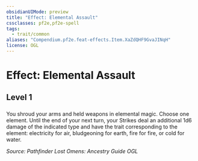 ```yaml
---
obsidianUIMode: preview
title: "Effect: Elemental Assault"
cssclasses: pf2e,pf2e-spell
tags:
  - trait/common
aliases: "Compendium.pf2e.feat-effects.Item.XaZdQHF9GvaJINqH"
license: OGL
---
```

# Effect: Elemental Assault
## Level 1
### 






You shroud your arms and held weapons in elemental magic. Choose one element. Until the end of your next turn, your Strikes deal an additional 1d6 damage of the indicated type and have the trait corresponding to the element: electricity for air, bludgeoning for earth, fire for fire, or cold for water.

*Source: Pathfinder Lost Omens: Ancestry Guide*
*OGL*